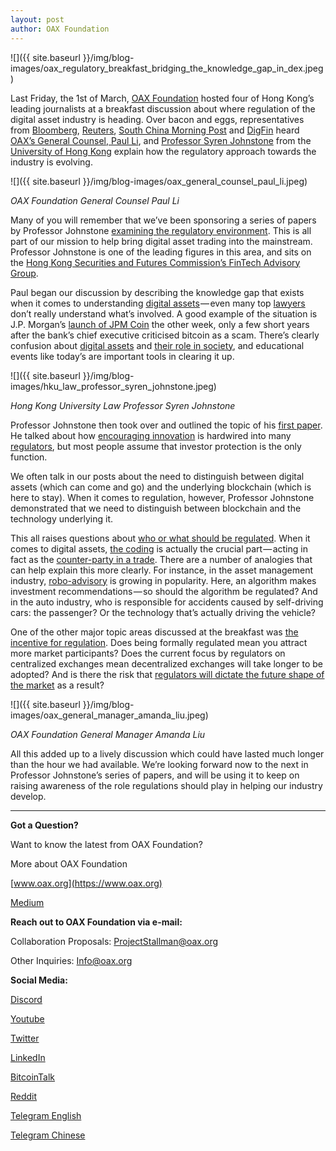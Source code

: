 ```yaml
---
layout: post
author: OAX Foundation
---
```


![]({{ site.baseurl }}/img/blog-images/oax_regulatory_breakfast_bridging_the_knowledge_gap_in_dex.jpeg)

Last Friday, the 1st of March, [OAX Foundation](https://www.oax.org/en) hosted four of Hong Kong’s leading journalists at a breakfast discussion about where regulation of the digital asset industry is heading. Over bacon and eggs, representatives from [Bloomberg](https://www.bloomberg.com/crypto), [Reuters](http://graphics.reuters.com/TECHNOLOGY-BLOCKCHAIN/010070P11GN/index.html), [South China Morning Post](https://www.scmp.com/topics/blockchain) and [DigFin](https://www.digfingroup.com/tag/blockchain/) heard [OAX’s General Counsel, Paul Li](https://www.linkedin.com/in/paul-li-68005544/), and [Professor Syren Johnstone](https://www.law.hku.hk/faculty/staff/syren_johnstone.php) from the [University of Hong Kong](https://www.law.hku.hk) explain how the regulatory approach towards the industry is evolving.

![]({{ site.baseurl }}/img/blog-images/oax_general_counsel_paul_li.jpeg)

_OAX Foundation General Counsel Paul Li_

Many of you will remember that we’ve been sponsoring a series of papers by Professor Johnstone [examining the regulatory environment](https://medium.com/@OAX_Foundation/moving-the-regulatory-debate-onwards-531478215d29). This is all part of our mission to help bring digital asset trading into the mainstream. Professor Johnstone is one of the leading figures in this area, and sits on the [Hong Kong Securities and Futures Commission’s FinTech Advisory Group](https://www.sfc.hk/web/EN/sfc-fintech-contact-point/fintech-advisory-committee/).

Paul began our discussion by describing the knowledge gap that exists when it comes to understanding [digital assets](https://medium.com/@OAX_Foundation/building-a-sustainable-environment-for-digital-asset-exchange-stablecoins-892ffa6f4859) — even many top [lawyers](http://www.hk-lawyer.org/content/hong-kong-embraces-virtual-assets) don’t really understand what’s involved. A good example of the situation is J.P. Morgan’s [launch of JPM Coin](https://medium.com/@OAX_Foundation/quick-views-from-oax-foundation-experts-our-take-on-the-jpm-coin-4c1007be859b) the other week, only a few short years after the bank’s chief executive criticised bitcoin as a scam. There’s clearly confusion about [digital assets](https://medium.com/datadriveninvestor/basics-of-crypto-digital-assets-70cfe32e357c) and [their role in society](https://www.forbes.com/sites/lawrencewintermeyer/2018/10/26/the-role-of-cryptocurrencies-in-future-society/#27573cdd787d), and educational events like today’s are important tools in clearing it up.

![]({{ site.baseurl }}/img/blog-images/hku_law_professor_syren_johnstone.jpeg)

_Hong Kong University Law Professor Syren Johnstone_

Professor Johnstone then took over and outlined the topic of his [first paper](https://stanford-jblp.pubpub.org/pub/taxonomies-digital-assets). He talked about how [encouraging innovation](https://twitter.com/charlesmok/status/1097825433154859010) is hardwired into many [regulators](https://www.sec.gov/news/speech/peirce-regulation-view-inside-machine), but most people assume that investor protection is the only function.

We often talk in our posts about the need to distinguish between digital assets (which can come and go) and the underlying blockchain (which is here to stay). When it comes to regulation, however, Professor Johnstone demonstrated that we need to distinguish between blockchain and the technology underlying it.

This all raises questions about [who or what should be regulated](http://www.hk-lawyer.org/content/how-can-blockchain-and-other-consensus-driven-cryptographic-technology-be-regulated). When it comes to digital assets, [the coding](https://www.investopedia.com/terms/s/smart-contracts.asp) is actually the crucial part — acting in fact as the [counter-party in a trade](https://www.cftc.gov/sites/default/files/2018-11/LabCFTC_PrimerSmartContracts112718.pdf). There are a number of analogies that can help explain this more clearly. For instance, in the asset management industry, [robo-advisory](https://www.wired.com/story/beware-roboadvisors-wealthfront-betterment/) is growing in popularity. Here, an algorithm makes investment recommendations — so should the algorithm be regulated? And in the auto industry, who is responsible for accidents caused by self-driving cars: the passenger? Or the technology that’s actually driving the vehicle?

One of the other major topic areas discussed at the breakfast was [the incentive for regulation](https://bitcoinexchangeguide.com/wall-street-investors-may-find-the-incentive-they-need-to-adopt-blockchain-via-stablecoin-gateway/). Does being formally regulated mean you attract more market participants? Does the current focus by regulators on centralized exchanges mean decentralized exchanges will take longer to be adopted? And is there the risk that [regulators will dictate the future shape of the market](https://www.brookings.edu/blog/techtank/2018/10/10/the-future-of-cryptocurrency-regulation/) as a result?

![]({{ site.baseurl }}/img/blog-images/oax_general_manager_amanda_liu.jpeg)

_OAX Foundation General Manager Amanda Liu_

All this added up to a lively discussion which could have lasted much longer than the hour we had available. We’re looking forward now to the next in Professor Johnstone’s series of papers, and will be using it to keep on raising awareness of the role regulations should play in helping our industry develop.

---

**Got a Question?**

Want to know the latest from OAX Foundation?

More about OAX Foundation

[www.oax.org](https://www.oax.org)

[Medium](https://medium.com/@OAX_Foundation)  
  

**Reach out to OAX Foundation via e-mail:**

Collaboration Proposals: [ProjectStallman@oax.org](ProjectStallman@oax.org)

Other Inquiries: [Info@oax.org](Info@oax.org)

**Social Media:**

[Discord](https://discordapp.com/invite/ZH5YHkb)

[Youtube](https://bit.ly/2Bvsk73)

[Twitter](https://twitter.com/OAX_Foundation)

[LinkedIn](https://www.linkedin.com/company/oax-foundation/)

[BitcoinTalk](http://bitcointalk.org/index.php?topic=1943946)

[Reddit](https://www.reddit.com/r/OpenANX/)

[Telegram English](https://t.me/openanxteam)

[Telegram Chinese](https://t.me/oax_cn)
